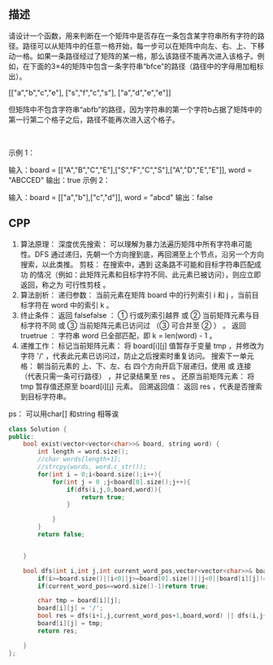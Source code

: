 ## 描述
请设计一个函数，用来判断在一个矩阵中是否存在一条包含某字符串所有字符的路径。路径可以从矩阵中的任意一格开始，每一步可以在矩阵中向左、右、上、下移动一格。如果一条路径经过了矩阵的某一格，那么该路径不能再次进入该格子。例如，在下面的3×4的矩阵中包含一条字符串“bfce”的路径（路径中的字母用加粗标出）。

[["a","b","c","e"],
["s","f","c","s"],
["a","d","e","e"]]

但矩阵中不包含字符串“abfb”的路径，因为字符串的第一个字符b占据了矩阵中的第一行第二个格子之后，路径不能再次进入这个格子。

 

示例 1：

输入：board = [["A","B","C","E"],["S","F","C","S"],["A","D","E","E"]], word = "ABCCED"
输出：true
示例 2：

输入：board = [["a","b"],["c","d"]], word = "abcd"
输出：false

## CPP
1. 算法原理：
深度优先搜索： 可以理解为暴力法遍历矩阵中所有字符串可能性。DFS 通过递归，先朝一个方向搜到底，再回溯至上个节点，沿另一个方向搜索，以此类推。
剪枝： 在搜索中，遇到 这条路不可能和目标字符串匹配成功 的情况（例如：此矩阵元素和目标字符不同、此元素已被访问），则应立即返回，称之为 可行性剪枝 。
2. 算法剖析：
递归参数： 当前元素在矩阵 board 中的行列索引 i 和 j ，当前目标字符在 word 中的索引 k 。
3. 终止条件：
返回 falsefalse ： ① 行或列索引越界 或 ② 当前矩阵元素与目标字符不同 或 ③ 当前矩阵元素已访问过 （③ 可合并至 ② ） 。
返回 truetrue ： 字符串 word 已全部匹配，即 k = len(word) - 1 。
4. 递推工作：
标记当前矩阵元素： 将 board[i][j] 值暂存于变量 tmp ，并修改为字符 '/' ，代表此元素已访问过，防止之后搜索时重复访问。
搜索下一单元格： 朝当前元素的 上、下、左、右 四个方向开启下层递归，使用 或 连接 （代表只需一条可行路径） ，并记录结果至 res 。
还原当前矩阵元素： 将 tmp 暂存值还原至 board[i][j] 元素。
回溯返回值： 返回 res ，代表是否搜索到目标字符串。

ps： 可以用char[] 和string 相等诶


```cpp
class Solution {
public:
    bool exist(vector<vector<char>>& board, string word) {
        int length = word.size();
        //char words[length+1];
        //strcpy(words, word.c_str());  
        for(int i = 0;i<board.size();i++){
            for(int j = 0 ;j<board[0].size();j++){
                if(dfs(i,j,0,board,word)){
                    return true;
                }

            }
        }
        return false;


    }

    bool dfs(int i,int j,int current_word_pos,vector<vector<char>>& board,string& word){
        if(i>=board.size()||i<0||j>=board[0].size()||j<0||board[i][j]!=word[current_word_pos])return false;
        if(current_word_pos==word.size()-1)return true;

        char tmp = board[i][j];
        board[i][j] = '/';
        bool res = dfs(i+1,j,current_word_pos+1,board,word) || dfs(i,j+1,current_word_pos+1,board,word)||dfs(i-1,j,current_word_pos+1,board,word)||dfs(i,j-1,current_word_pos+1,board,word);
        board[i][j] = tmp;
        return res;

    }
};
```